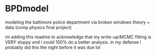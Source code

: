 # BPDmodel
modeling the baltimore police department via broken windows theory + data (comp physics final project)
 
im adding this readme to acknowledge that my write-up/MCMC fitting is VERY sloppy and i could 100% do a better analysis. 
in my defense i probably did this the night before it was due lol
